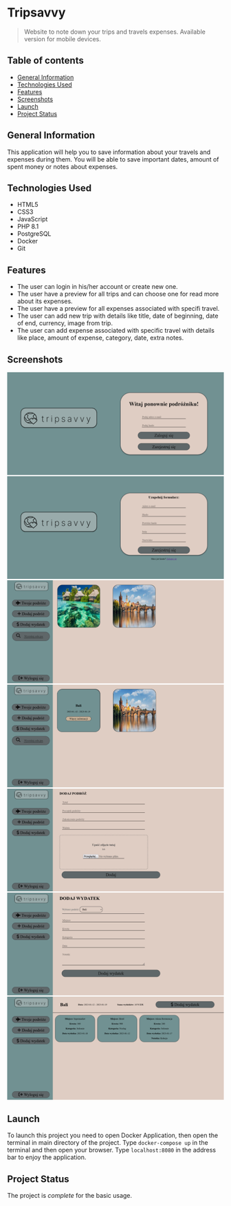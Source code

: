# Tripsavvy

> Website to note down your trips and travels expenses.
> Available version for mobile devices.

## Table of contents

* [General Information](#general-information)
* [Technologies Used](#technologies-used)
* [Features](#features)
* [Screenshots](#screenshots)
* [Launch](#launch)
* [Project Status](#project-status)

## General Information

This application will help you to save information about your travels and expenses during them.
You will be able to save important dates, amount of spent money or notes about expenses.

## Technologies Used

- HTML5
- CSS3
- JavaScript
- PHP 8.1
- PostgreSQL
- Docker
- Git

## Features

- The user can login in his/her account or create new one.
- The user have a preview for all trips and can choose one for read more about its expenses.
- The user have a preview for all expenses associated with specifi travel.
- The user can add new trip with details like title, date of beginning, date of end, currency, image from trip.
- The user can add expense associated with specific travel with details like place, amount of expense, category, date, extra notes.

## Screenshots

![Login screenshot](./screenshots/login.png)
![Register screenshot](./screenshots/register.png)
![Main page screenshot](./screenshots/trips1.png)
![Main page hover screenshot](./screenshots/trips2.png)
![Add new travel screenshot](./screenshots/addtrip.png)
![Add new expenses screenshot](./screenshots/addexpense.png)
![All trip expenses screenshot](./screenshots/expenses.png)

## Launch

To launch this project you need to open Docker Application, then open the terminal in main directory of the project. Type `docker-compose up` in the terminal and then open your browser. Type `localhost:8080` in the address bar to enjoy the application.

## Project Status

The project is _complete_ for the basic usage.
